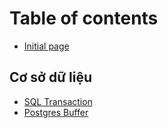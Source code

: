 # Table of contents

* [Initial page](README.md)

## Cơ sở dữ liệu

* [SQL Transaction](co-so-du-lieu/sql-transaction.md)
* [Postgres Buffer](co-so-du-lieu/postgres-buffer.md)

